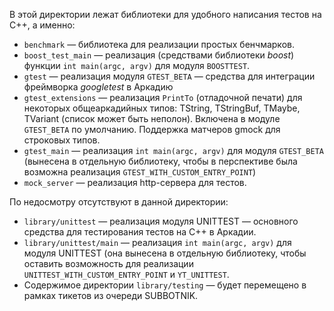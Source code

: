 В этой директории лежат библиотеки для удобного написания тестов на C++, а именно:

* `benchmark` — библиотека для реализации простых бенчмарков.
* `boost_test_main` — реализация (средствами библиотеки _boost_) функции `int main(argc, argv)` для модуля `BOOSTTEST`.
* `gtest` — реализация модуля `GTEST_BETA` — средства для интеграции фреймворка _googletest_ в Аркадию
* `gtest_extensions` — реализация `PrintTo` (отладочной печати) для некоторых общеаркадийных типов: TString, TStringBuf, TMaybe, TVariant (список может быть неполон). Включена в модуле `GTEST_BETA` по умолчанию. Поддержка матчеров gmock для строковых типов.
* `gtest_main` — реализация `int main(argc, argv)` для модуля `GTEST_BETA` (вынесена в отдельную библиотеку, чтобы в перспективе была возможна реализация `GTEST_WITH_CUSTOM_ENTRY_POINT`)
* `mock_server` — реализация http-сервера для тестов.

По недосмотру отсутствуют в данной директории:

* `library/unittest` — реализация модуля UNITTEST — основного средства для тестирования тестов на С++ в Аркадии.
* `library/unittest/main` — реализация `int main(argc, argv)` для модуля UNITTEST (она вынесена в отдельную библиотеку, чтобы оставить возможность для реализации `UNITTEST_WITH_CUSTOM_ENTRY_POINT` и `YT_UNITTEST`.
* Содержимое директории `library/testing` — будет перемещено в рамках тикетов из очереди SUBBOTNIK.
